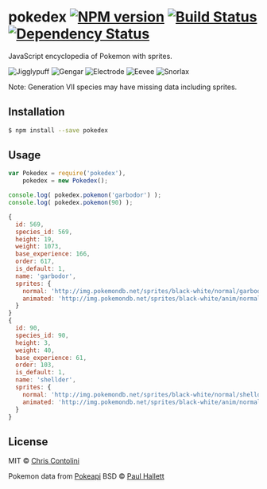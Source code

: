 # pokedex [![NPM version][npm-image]][npm-url] [![Build Status][travis-image]][travis-url] [![Dependency Status][daviddm-image]][daviddm-url]

JavaScript encyclopedia of Pokemon with sprites.

![Jigglypuff](http://img.pokemondb.net/sprites/black-white/anim/normal/jigglypuff.gif) ![Gengar](http://img.pokemondb.net/sprites/black-white/anim/normal/gengar.gif) ![Electrode](http://img.pokemondb.net/sprites/black-white/anim/normal/electrode.gif) ![Eevee](http://img.pokemondb.net/sprites/black-white/anim/normal/eevee.gif) ![Snorlax](http://img.pokemondb.net/sprites/black-white/anim/normal/snorlax.gif)

Note: Generation VII species may have missing data including sprites.

## Installation

```sh
$ npm install --save pokedex
```

## Usage

```js
var Pokedex = require('pokedex'),
    pokedex = new Pokedex();

console.log( pokedex.pokemon('garbodor') );
console.log( pokedex.pokemon(90) );
```

```js
{
  id: 569,
  species_id: 569,
  height: 19,
  weight: 1073,
  base_experience: 166,
  order: 617,
  is_default: 1,
  name: 'garbodor',
  sprites: {
    normal: 'http://img.pokemondb.net/sprites/black-white/normal/garbodor.png',
    animated: 'http://img.pokemondb.net/sprites/black-white/anim/normal/garbodor.gif'
  }
}
{
  id: 90,
  species_id: 90,
  height: 3,
  weight: 40,
  base_experience: 61,
  order: 103,
  is_default: 1,
  name: 'shellder',
  sprites: {
    normal: 'http://img.pokemondb.net/sprites/black-white/normal/shellder.png',
    animated: 'http://img.pokemondb.net/sprites/black-white/anim/normal/shellder.gif'
  }
}
```

## License

MIT © [Chris Contolini](http://contolini.com)

Pokemon data from [Pokeapi](http://pokeapi.co/) BSD © [Paul Hallett](http://phalt.co/)


[npm-image]: https://badge.fury.io/js/pokedex.svg
[npm-url]: https://npmjs.org/package/pokedex
[travis-image]: https://travis-ci.org/contolini/pokedex.svg?branch=master
[travis-url]: https://travis-ci.org/contolini/pokedex
[daviddm-image]: https://david-dm.org/contolini/pokedex.svg?theme=shields.io
[daviddm-url]: https://david-dm.org/contolini/pokedex
